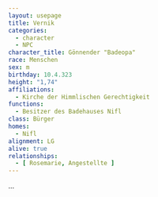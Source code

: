 ```yaml
---
layout: usepage
title: Vernik
categories:
  - character
  - NPC
character_title: Gönnender "Badeopa"
race: Menschen
sex: m
birthday: 10.4.323
height: "1,74"
affiliations:
  - Kirche der Himmlischen Gerechtigkeit
functions:
  - Besitzer des Badehauses Nifl
class: Bürger
homes:
  - Nifl
alignment: LG
alive: true
relationships:
  - [ Rosemarie, Angestellte ]
---
```


...